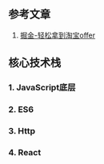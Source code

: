 ## 参考文章

1. [掘金-轻松拿到淘宝offer](https://juejin.im/post/5bbc54a2e51d450e5a7445b4)

## 核心技术栈

### 1. JavaScript底层

### 2. ES6

### 3. Http

### 4. React

